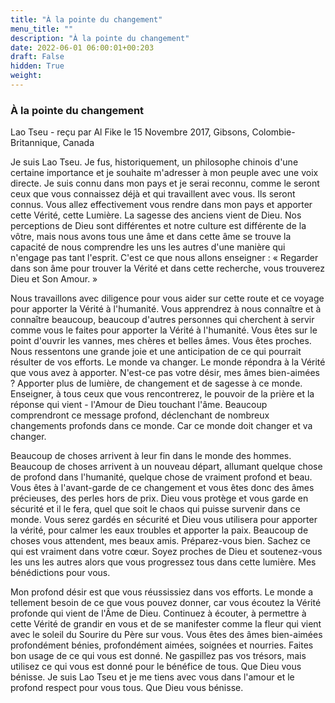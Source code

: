 ```yaml
---
title: "À la pointe du changement"
menu_title: ""
description: "À la pointe du changement"
date: 2022-06-01 06:00:01+00:203
draft: False
hidden: True
weight:
---
```

### À la pointe du changement

Lao Tseu - reçu par Al Fike le 15 Novembre 2017, Gibsons, Colombie-Britannique, Canada

Je suis Lao Tseu. Je fus, historiquement, un philosophe chinois d'une certaine importance et je souhaite m'adresser à mon peuple avec une voix directe. Je suis connu dans mon pays et je serai reconnu, comme le seront ceux que vous connaissez déjà et qui travaillent avec vous. Ils seront connus. Vous allez effectivement vous rendre dans mon pays et apporter cette Vérité, cette Lumière. La sagesse des anciens vient de Dieu. Nos perceptions de Dieu sont différentes et notre culture est différente de la vôtre, mais nous avons tous une âme et dans cette âme se trouve la capacité de nous comprendre les uns les autres d'une manière qui n'engage pas tant l'esprit. C'est ce que nous allons enseigner : « Regarder dans son âme pour trouver la Vérité et dans cette recherche, vous trouverez Dieu et Son Amour. »

Nous travaillons avec diligence pour vous aider sur cette route et ce voyage pour apporter la Vérité à l'humanité. Vous apprendrez à nous connaître et à connaître beaucoup, beaucoup d'autres personnes qui cherchent à servir comme vous le faites pour apporter la Vérité à l'humanité. Vous êtes sur le point d'ouvrir les vannes, mes chères et belles âmes. Vous êtes proches. Nous ressentons une grande joie et une anticipation de ce qui pourrait résulter de vos efforts. Le monde va changer. Le monde répondra à la Vérité que vous avez à apporter. N'est-ce pas votre désir, mes âmes bien-aimées ? Apporter plus de lumière, de changement et de sagesse à ce monde. Enseigner, à tous ceux que vous rencontrerez, le pouvoir de la prière et la réponse qui vient - l'Amour de Dieu touchant l'âme. Beaucoup comprendront ce message profond, déclenchant de nombreux changements profonds dans ce monde. Car ce monde doit changer et va changer.

Beaucoup de choses arrivent à leur fin dans le monde des hommes. Beaucoup de choses arrivent à un nouveau départ, allumant quelque chose de profond dans l'humanité, quelque chose de vraiment profond et beau. Vous êtes à l'avant-garde de ce changement et vous êtes donc des âmes précieuses, des perles hors de prix. Dieu vous protège et vous garde en sécurité et il le fera, quel que soit le chaos qui puisse survenir dans ce monde. Vous serez gardés en sécurité et Dieu vous utilisera pour apporter la vérité, pour calmer les eaux troubles et apporter la paix. Beaucoup de choses vous attendent, mes beaux amis. Préparez-vous bien. Sachez ce qui est vraiment dans votre cœur. Soyez proches de Dieu et soutenez-vous les uns les autres alors que vous progressez tous dans cette lumière. Mes bénédictions pour vous. 

Mon profond désir est que vous réussissiez dans vos efforts. Le monde a tellement besoin de ce que vous pouvez donner, car vous écoutez la Vérité profonde qui vient de l'Âme de Dieu. Continuez à écouter, à permettre à cette Vérité de grandir en vous et de se manifester comme la fleur qui vient avec le soleil du Sourire du Père sur vous. Vous êtes des âmes bien-aimées profondément bénies, profondément aimées, soignées et nourries. Faites bon usage de ce qui vous est donné. Ne gaspillez pas vos trésors, mais utilisez ce qui vous est donné pour le bénéfice de tous. Que Dieu vous bénisse. Je suis Lao Tseu et je me tiens avec vous dans l'amour et le profond respect pour vous tous. Que Dieu vous bénisse.



